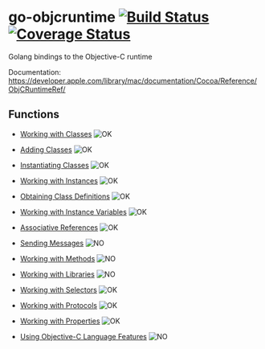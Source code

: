 go-objcruntime [![Build Status](https://travis-ci.org/maxence-charriere/go-objcruntime.svg)](https://travis-ci.org/maxence-charriere/go-objcruntime) [![Coverage Status](https://coveralls.io/repos/maxence-charriere/go-objcruntime/badge.svg?branch=master&service=github&random=)](https://coveralls.io/github/maxence-charriere/go-objcruntime?branch=master)
========

Golang bindings to the Objective-C runtime

Documentation: https://developer.apple.com/library/mac/documentation/Cocoa/Reference/ObjCRuntimeRef/

Functions
---------------

- [Working with Classes](https://developer.apple.com/library/mac/documentation/Cocoa/Reference/ObjCRuntimeRef/#//apple_ref/doc/uid/TP40001418-CH1g-126286)
![OK](https://upload.wikimedia.org/wikipedia/commons/thumb/8/80/Symbol_OK.svg/16px-Symbol_OK.svg.png)

- [Adding Classes](https://developer.apple.com/library/mac/documentation/Cocoa/Reference/ObjCRuntimeRef/#//apple_ref/doc/uid/TP40001418-CH1g-211911)
![OK](https://upload.wikimedia.org/wikipedia/commons/thumb/8/80/Symbol_OK.svg/16px-Symbol_OK.svg.png)

- [Instantiating Classes](https://developer.apple.com/library/mac/documentation/Cocoa/Reference/ObjCRuntimeRef/#//apple_ref/doc/uid/TP40001418-CH1g-119787)
![OK](https://upload.wikimedia.org/wikipedia/commons/thumb/8/80/Symbol_OK.svg/16px-Symbol_OK.svg.png)

- [Working with Instances](https://developer.apple.com/library/mac/documentation/Cocoa/Reference/ObjCRuntimeRef/#//apple_ref/doc/uid/TP40001418-CH1g-125829)
![OK](https://upload.wikimedia.org/wikipedia/commons/thumb/8/80/Symbol_OK.svg/16px-Symbol_OK.svg.png)

- [Obtaining Class Definitions](https://developer.apple.com/library/mac/documentation/Cocoa/Reference/ObjCRuntimeRef/#//apple_ref/doc/uid/TP40001418-CH1g-184642)
![OK](https://upload.wikimedia.org/wikipedia/commons/thumb/8/80/Symbol_OK.svg/16px-Symbol_OK.svg.png)

- [Working with Instance Variables](https://developer.apple.com/library/mac/documentation/Cocoa/Reference/ObjCRuntimeRef/#//apple_ref/doc/uid/TP40001418-CH1g-121206)
![OK](https://upload.wikimedia.org/wikipedia/commons/thumb/8/80/Symbol_OK.svg/16px-Symbol_OK.svg.png)

- [Associative References](https://developer.apple.com/library/mac/documentation/Cocoa/Reference/ObjCRuntimeRef/#//apple_ref/doc/uid/TP40001418-CH1g-SW51)
![OK](https://upload.wikimedia.org/wikipedia/commons/thumb/8/80/Symbol_OK.svg/16px-Symbol_OK.svg.png)

- [Sending Messages](https://developer.apple.com/library/mac/documentation/Cocoa/Reference/ObjCRuntimeRef/#//apple_ref/doc/uid/TP40001418-CH1g-88778)
![NO](https://upload.wikimedia.org/wikipedia/commons/thumb/c/c4/No_icon_red.svg/16px-No_icon_red.svg.png)

- [Working with Methods](https://developer.apple.com/library/mac/documentation/Cocoa/Reference/ObjCRuntimeRef/#//apple_ref/doc/uid/TP40001418-CH1g-188234)
![NO](https://upload.wikimedia.org/wikipedia/commons/thumb/c/c4/No_icon_red.svg/16px-No_icon_red.svg.png)

- [Working with Libraries](https://developer.apple.com/library/mac/documentation/Cocoa/Reference/ObjCRuntimeRef/#//apple_ref/doc/uid/TP40001418-CH1g-SW95)
![NO](https://upload.wikimedia.org/wikipedia/commons/thumb/c/c4/No_icon_red.svg/16px-No_icon_red.svg.png)

- [Working with Selectors](https://developer.apple.com/library/mac/documentation/Cocoa/Reference/ObjCRuntimeRef/#//apple_ref/doc/uid/TP40001418-CH1g-88860)
![OK](https://upload.wikimedia.org/wikipedia/commons/thumb/8/80/Symbol_OK.svg/16px-Symbol_OK.svg.png)

- [Working with Protocols](https://developer.apple.com/library/mac/documentation/Cocoa/Reference/ObjCRuntimeRef/#//apple_ref/doc/uid/TP40001418-CH1g-130380)
![OK](https://upload.wikimedia.org/wikipedia/commons/thumb/8/80/Symbol_OK.svg/16px-Symbol_OK.svg.png)

- [Working with Properties](https://developer.apple.com/library/mac/documentation/Cocoa/Reference/ObjCRuntimeRef/#//apple_ref/doc/uid/TP40001418-CH1g-DontLinkElementID_1)
![OK](https://upload.wikimedia.org/wikipedia/commons/thumb/8/80/Symbol_OK.svg/16px-Symbol_OK.svg.png)

- [Using Objective-C Language Features](https://developer.apple.com/library/mac/documentation/Cocoa/Reference/ObjCRuntimeRef/#//apple_ref/doc/uid/TP40001418-CH1g-89902)
![NO](https://upload.wikimedia.org/wikipedia/commons/thumb/c/c4/No_icon_red.svg/16px-No_icon_red.svg.png)
